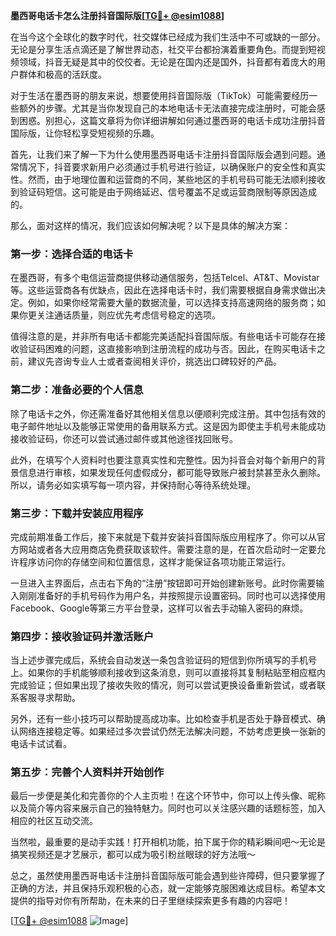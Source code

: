 **墨西哥电话卡怎么注册抖音国际版[[TG💪+ @esim1088](https://t.me/s/esim1088)]**

在当今这个全球化的数字时代，社交媒体已经成为我们生活中不可或缺的一部分。无论是分享生活点滴还是了解世界动态，社交平台都扮演着重要角色。而提到短视频领域，抖音无疑是其中的佼佼者。无论是在国内还是国外，抖音都有着庞大的用户群体和极高的活跃度。

对于生活在墨西哥的朋友来说，想要使用抖音国际版（TikTok）可能需要经历一些额外的步骤。尤其是当你发现自己的本地电话卡无法直接完成注册时，可能会感到困惑。别担心，这篇文章将为你详细讲解如何通过墨西哥的电话卡成功注册抖音国际版，让你轻松享受短视频的乐趣。

首先，让我们来了解一下为什么使用墨西哥电话卡注册抖音国际版会遇到问题。通常情况下，抖音要求新用户必须通过手机号进行验证，以确保账户的安全性和真实性。然而，由于地理位置和运营商的不同，某些地区的手机号码可能无法顺利接收到验证码短信。这可能是由于网络延迟、信号覆盖不足或运营商限制等原因造成的。

那么，面对这样的情况，我们应该如何解决呢？以下是具体的解决方案：

### 第一步：选择合适的电话卡

在墨西哥，有多个电信运营商提供移动通信服务，包括Telcel、AT&T、Movistar等。这些运营商各有优缺点，因此在选择电话卡时，我们需要根据自身需求做出决定。例如，如果你经常需要大量的数据流量，可以选择支持高速网络的服务商；如果你更关注通话质量，则应优先考虑信号稳定的选项。

值得注意的是，并非所有电话卡都能完美适配抖音国际版。有些电话卡可能存在接收验证码困难的问题，这直接影响到注册流程的成功与否。因此，在购买电话卡之前，建议先咨询专业人士或者查阅相关评价，挑选出口碑较好的产品。

### 第二步：准备必要的个人信息

除了电话卡之外，你还需准备好其他相关信息以便顺利完成注册。其中包括有效的电子邮件地址以及能够正常使用的备用联系方式。这是因为即使主手机号未能成功接收验证码，你还可以尝试通过邮件或其他途径找回账号。

此外，在填写个人资料时也要注意真实性和完整性。因为抖音会对每个新用户的背景信息进行审核，如果发现任何虚假成分，都可能导致账户被封禁甚至永久删除。所以，请务必如实填写每一项内容，并保持耐心等待系统处理。

### 第三步：下载并安装应用程序

完成前期准备工作后，接下来就是下载并安装抖音国际版应用程序了。你可以从官方网站或者各大应用商店免费获取该软件。需要注意的是，在首次启动时一定要允许程序访问你的存储空间和位置信息，这样才能保证各项功能正常运行。

一旦进入主界面后，点击右下角的“注册”按钮即可开始创建新账号。此时你需要输入刚刚准备好的手机号码作为用户名，并按照提示设置密码。同时也可以选择使用Facebook、Google等第三方平台登录，这样可以省去手动输入密码的麻烦。

### 第四步：接收验证码并激活账户

当上述步骤完成后，系统会自动发送一条包含验证码的短信到你所填写的手机号上。如果你的手机能够顺利接收到这条消息，则可以直接将其复制粘贴至相应框内完成验证；但如果出现了接收失败的情况，则可以尝试更换设备重新尝试，或者联系客服寻求帮助。

另外，还有一些小技巧可以帮助提高成功率。比如检查手机是否处于静音模式、确认网络连接稳定等。如果经过多次尝试仍然无法解决问题，不妨考虑更换一张新的电话卡试试看。

### 第五步：完善个人资料并开始创作

最后一步便是美化和完善你的个人主页啦！在这个环节中，你可以上传头像、昵称以及简介等内容来展示自己的独特魅力。同时也可以关注感兴趣的话题标签，加入相应的社区互动交流。

当然啦，最重要的是动手实践！打开相机功能，拍下属于你的精彩瞬间吧～无论是搞笑视频还是才艺展示，都可以成为吸引粉丝眼球的好方法哦～

总之，虽然使用墨西哥电话卡注册抖音国际版可能会遇到些许障碍，但只要掌握了正确的方法，并且保持乐观积极的心态，就一定能够克服困难达成目标。希望本文提供的指导对你有所帮助，在未来的日子里继续探索更多有趣的内容吧！

[[TG💪+ @esim1088](https://t.me/s/esim1088) ![Image](https://i.postimg.cc/4NQfJmqS/Snipaste-2025-05-13-00-14-12.png)]